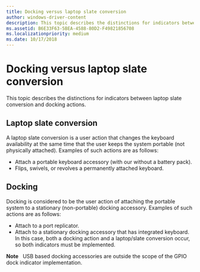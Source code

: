 ```yaml
---
title: Docking versus laptop slate conversion
author: windows-driver-content
description: This topic describes the distinctions for indicators between laptop slate conversion and docking actions.
ms.assetid: B6E33F63-5BEA-4588-80D2-F49821856708
ms.localizationpriority: medium
ms.date: 10/17/2018
---
```


# Docking versus laptop slate conversion


This topic describes the distinctions for indicators between laptop slate conversion and docking actions.

## <span id="Laptop_slate_conversion"></span><span id="laptop_slate_conversion"></span><span id="LAPTOP_SLATE_CONVERSION"></span>Laptop slate conversion


A laptop slate conversion is a user action that changes the keyboard availability at the same time that the user keeps the system portable (not physically attached). Examples of such actions are as follows:

-   Attach a portable keyboard accessory (with our without a battery pack).
-   Flips, swivels, or revolves a permanently attached keyboard.

## <span id="Docking"></span><span id="docking"></span><span id="DOCKING"></span>Docking


Docking is considered to be the user action of attaching the portable system to a stationary (non-portable) docking accessory. Examples of such actions are as follows:

-   Attach to a port replicator.
-   Attach to a stationary docking accessory that has integrated keyboard. In this case, both a docking action and a laptop/slate conversion occur, so both indicators must be implemented.

**Note**  
USB based docking accessories are outside the scope of the GPIO dock indicator implementation.

 

 

 




